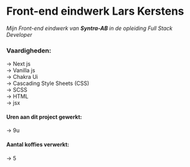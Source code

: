 # Front-end eindwerk Lars Kerstens

_Mijn Front-end eindwerk van **Syntra-AB** in de opleiding Full Stack Developer_

### Vaardigheden:

-> Next js <br>
-> Vanilla js <br>
-> Chakra Ui <br>
-> Cascading Style Sheets (CSS) <br>
-> SCSS <br>
-> HTML <br>
-> jsx <br>

#### Uren aan dit project gewerkt:

-> 9u

#### Aantal koffies verwerkt:

-> 5
